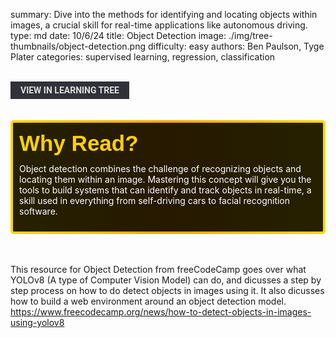 summary: Dive into the methods for identifying and locating objects within images, a crucial skill for real-time applications like autonomous driving.
type: md
date: 10/6/24
title: Object Detection
image: ./img/tree-thumbnails/object-detection.png
difficulty: easy
authors: Ben Paulson, Tyge Plater
categories: supervised learning, regression, classification

<br>
<a href='/learning-tree?node=63' style='
    background-color: #31313a;
    color: gainsboro;
    padding: 6px 16px;
    border: none
    border-radius: 4px;
    text-transform: uppercase;
    font-family: "Roboto", sans-serif;
    font-size: 1em;
    font-weight: bold;
    cursor: pointer;
    text-decoration: none;
    display: inline-block;'
>
  View in Learning Tree
</a>

<br>
<br>
<br>

<div style='
  position: relative;
  padding: 10px; 
  border-radius: 5px;
  background-color: rgba(0, 0, 0, 0.85); 
  border: 4px solid transparent;
  background-image: linear-gradient(90deg, rgba(0, 0, 0, 0.85), rgba(0, 0, 0, 0.85)), linear-gradient(90deg, gold, orange, gold);
  background-origin: border-box;
  background-clip: padding-box, border-box;
'>

<svg width='200' height='50' style='display: block; margin-bottom: 5px;'>
  <text x='0' y='35' font-size='35' font-family='Arial' font-weight='bold' fill='gold'>
    Why Read?
    <animate attributeName='fill' values='gold; orange; gold' dur='3s' repeatCount='indefinite' />
  </text>
</svg>

<p style='color: white; margin-top: 2px;'>Object detection combines the challenge of recognizing objects and locating them within an image. Mastering this concept will give you the tools to build systems that can identify and track objects in real-time, a skill used in everything from self-driving cars to facial recognition software.</p>

</div>

<br/>

<br/>

This resource for Object Detection from freeCodeCamp goes over what YOLOv8 (A type of Computer Vision Model) can do, and dicusses a step by step process on how to do detect objects in images using it.  It also dicusses how to build a web environment around an object detection model. 
<br/>
<a href='https://www.freecodecamp.org/news/how-to-detect-objects-in-images-using-yolov8' style='color: white'>
https://www.freecodecamp.org/news/how-to-detect-objects-in-images-using-yolov8
</a>



